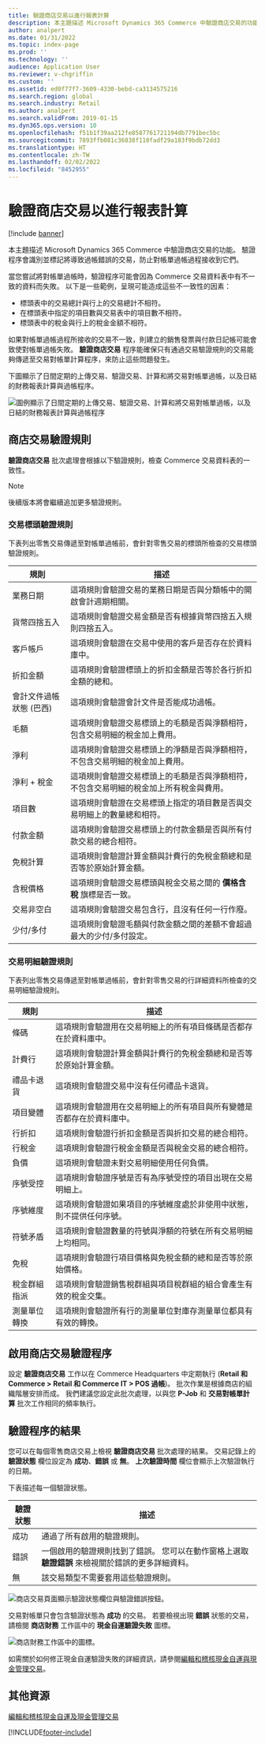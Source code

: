 ```yaml
---
title: 驗證商店交易以進行報表計算
description: 本主題描述 Microsoft Dynamics 365 Commerce 中驗證商店交易的功能。
author: analpert
ms.date: 01/31/2022
ms.topic: index-page
ms.prod: ''
ms.technology: ''
audience: Application User
ms.reviewer: v-chgriffin
ms.custom: ''
ms.assetid: ed0f77f7-3609-4330-bebd-ca3134575216
ms.search.region: global
ms.search.industry: Retail
ms.author: analpert
ms.search.validFrom: 2019-01-15
ms.dyn365.ops.version: 10
ms.openlocfilehash: f51b1f39aa212fe8587761721194db7791bec5bc
ms.sourcegitcommit: 7893ffb081c36838f110fadf29a183f9bdb72dd3
ms.translationtype: HT
ms.contentlocale: zh-TW
ms.lasthandoff: 02/02/2022
ms.locfileid: "8452955"
---
```

# <a name="validate-store-transactions-for-statement-calculation"></a>驗證商店交易以進行報表計算

[!include [banner](includes/banner.md)]

本主題描述 Microsoft Dynamics 365 Commerce 中驗證商店交易的功能。 驗證程序會識別並標記將導致過帳錯誤的交易，防止對帳單過帳過程接收到它們。

當您嘗試將對帳單過帳時，驗證程序可能會因為 Commerce 交易資料表中有不一致的資料而失敗。 以下是一些範例，呈現可能造成這些不一致性的因素：

- 標頭表中的交易總計與行上的交易總計不相符。
- 在標頭表中指定的項目數與交易表中的項目數不相符。
- 標頭表中的稅金與行上的稅金金額不相符。 

如果對帳單過帳過程所接收的交易不一致，則建立的銷售發票與付款日記帳可能會致使對帳單過帳失敗。 **驗證商店交易** 程序能確保只有通過交易驗證規則的交易能夠傳遞至交易對帳單計算程序，來防止這些問題發生。

下圖顯示了日間定期的上傳交易、驗證交易、計算和將交易對帳單過帳，以及日結的財務報表計算與過帳程序。

![圖例顯示了日間定期的上傳交易、驗證交易、計算和將交易對帳單過帳，以及日結的財務報表計算與過帳程序](./media/valid-checker-statement-posting-flow.png)

## <a name="store-transaction-validation-rules"></a>商店交易驗證規則

**驗證商店交易** 批次處理會根據以下驗證規則，檢查 Commerce 交易資料表的一致性。

> [!NOTE]
> 後續版本將會繼續追加更多驗證規則。

### <a name="transaction-header-validation-rules"></a>交易標頭驗證規則

下表列出零售交易傳遞至對帳單過帳前，會針對零售交易的標頭所檢查的交易標頭驗證規則。

| 規則 | 描述 |
|-------|-------------|
| 業務日期 | 這項規則會驗證交易的業務日期是否與分類帳中的開啟會計週期相關。 |
| 貨幣四捨五入 | 這項規則會驗證交易金額是否有根據貨幣四捨五入規則四捨五入。 |
| 客戶帳戶 | 這項規則會驗證在交易中使用的客戶是否存在於資料庫中。 |
| 折扣金額 | 這項規則會驗證標頭上的折扣金額是否等於各行折扣金額的總和。 |
| 會計文件過帳狀態 (巴西) | 這項規則會驗證會計文件是否能成功過帳。 |
| 毛額 | 這項規則會驗證交易標頭上的毛額是否與淨額相符，包含交易明細的稅金加上費用。 |
| 淨利 | 這項規則會驗證交易標頭上的淨額是否與淨額相符，不包含交易明細的稅金加上費用。 |
| 淨利 + 稅金 | 這項規則會驗證交易標頭上的毛額是否與淨額相符，不包含交易明細的稅金加上所有稅金與費用。 |
| 項目數 | 這項規則會驗證在交易標頭上指定的項目數是否與交易明細上的數量總和相符。 |
| 付款金額 | 這項規則會驗證交易標頭上的付款金額是否與所有付款交易的總合相符。 |
| 免稅計算 | 這項規則會驗證計算金額與計費行的免稅金額總和是否等於原始計算金額。 |
| 含稅價格 | 這項規則會驗證交易標頭與稅金交易之間的 **價格含稅** 旗標是否一致。 |
| 交易非空白 | 這項規則會驗證交易包含行，且沒有任何一行作廢。 |
| 少付/多付 | 這項規則會驗證毛額與付款金額之間的差額不會超過最大的少付/多付設定。 |

### <a name="transaction-line-validation-rules"></a>交易明細驗證規則

下表列出零售交易傳遞至對帳單過帳前，會針對零售交易的行詳細資料所檢查的交易明細驗證規則。

| 規則 | 描述 |
|-------|-------------|
| 條碼 | 這項規則會驗證用在交易明細上的所有項目條碼是否都存在於資料庫中。 |
| 計費行 | 這項規則會驗證計算金額與計費行的免稅金額總和是否等於原始計算金額。 |
| 禮品卡退貨 | 這項規則會驗證交易中沒有任何禮品卡退貨。 |
| 項目變體 | 這項規則會驗證用在交易明細上的所有項目與所有變體是否都存在於資料庫中。 |
| 行折扣 | 這項規則會驗證行折扣金額是否與折扣交易的總合相符。 |
| 行稅金 | 這項規則會驗證行稅金金額是否與稅金交易的總合相符。 |
| 負價 | 這項規則會驗證未對交易明細使用任何負價。 |
| 序號受控 | 這項規則會驗證序號是否有為序號受控的項目出現在交易明細上。 |
| 序號維度 | 這項規則會驗證如果項目的序號維度處於非使用中狀態，則不提供任何序號。 |
| 符號矛盾 | 這項規則會驗證數量的符號與淨額的符號在所有交易明細上均相同。 |
| 免稅 | 這項規則會驗證行項目價格與免稅金額的總和是否等於原始價格。 |
| 稅金群組指派 | 這項規則會驗證銷售稅群組與項目稅群組的組合會產生有效的稅金交集。 |
| 測量單位轉換 | 這項規則會驗證所有行的測量單位對庫存測量單位都具有有效的轉換。 |

## <a name="enable-the-store-transaction-validation-process"></a>啟用商店交易驗證程序

設定 **驗證商店交易** 工作以在 Commerce Headquarters 中定期執行 (**Retail 和 Commerce \> Retail 和 Commerce IT \> POS 過帳**)。 批次作業是根據商店的組織階層安排而成。 我們建議您設定此批次處理，以與您 **P-Job** 和 **交易對帳單計算** 批次工作相同的頻率執行。

## <a name="results-of-the-validation-process"></a>驗證程序的結果

您可以在每個零售商店交易上檢視 **驗證商店交易** 批次處理的結果。 交易記錄上的 **驗證狀態** 欄位設定為 **成功**、**錯誤** 或 **無**。 **上次驗證時間** 欄位會顯示上次驗證執行的日期。

下表描述每一個驗證狀態。

| 驗證狀態 | 描述 |
|-------------------|-------------|
| 成功 | 通過了所有啟用的驗證規則。 |
| 錯誤 | 一個啟用的驗證規則找到了錯誤。 您可以在動作窗格上選取 **驗證錯誤** 來檢視關於錯誤的更多詳細資料。 |
| 無 | 該交易類型不需要套用這些驗證規則。 |

![商店交易頁面顯示驗證狀態欄位與驗證錯誤按鈕。](./media/valid-checker-validation-status-errors.png)

交易對帳單只會包含驗證狀態為 **成功** 的交易。 若要檢視出現 **錯誤** 狀態的交易，請檢閱 **商店財務** 工作區中的 **現金自運驗證失敗** 圖標。

![商店財務工作區中的圖標。](./media/valid-checker-cash-carry-validation-failures.png)

如需關於如何修正現金自運驗證失敗的詳細資訊，請參閱[編輯和稽核現金自運與現金管理交易](edit-cash-trans.md)。

## <a name="additional-resources"></a>其他資源

[編輯和稽核現金自運及現金管理交易](edit-cash-trans.md)

[!INCLUDE[footer-include](../includes/footer-banner.md)]
